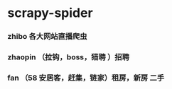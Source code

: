# scrapy-spider
###  zhibo   各大网站直播爬虫
###  zhaopin （拉钩，boss，猎聘 ）招聘
###  fan     （58 安居客，赶集，链家）租房，新房 二手
